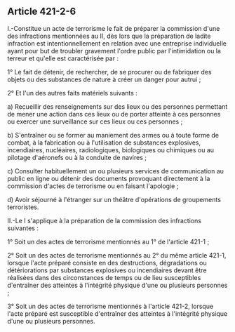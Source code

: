 Article 421-2-6
----
I.-Constitue un acte de terrorisme le fait de préparer la commission d'une des
infractions mentionnées au II, dès lors que la préparation de ladite infraction
est intentionnellement en relation avec une entreprise individuelle ayant pour
but de troubler gravement l'ordre public par l'intimidation ou la terreur et
qu'elle est caractérisée par :

1° Le fait de détenir, de rechercher, de se procurer ou de fabriquer des objets
ou des substances de nature à créer un danger pour autrui ;

2° Et l'un des autres faits matériels suivants :

a) Recueillir des renseignements sur des lieux ou des personnes permettant de
mener une action dans ces lieux ou de porter atteinte à ces personnes ou exercer
une surveillance sur ces lieux ou ces personnes ;

b) S'entraîner ou se former au maniement des armes ou à toute forme de combat, à
la fabrication ou à l'utilisation de substances explosives, incendiaires,
nucléaires, radiologiques, biologiques ou chimiques ou au pilotage d'aéronefs ou
à la conduite de navires ;

c) Consulter habituellement un ou plusieurs services de communication au public
en ligne ou détenir des documents provoquant directement à la commission d'actes
de terrorisme ou en faisant l'apologie ;

d) Avoir séjourné à l'étranger sur un théâtre d'opérations de groupements
terroristes.

II.-Le I s'applique à la préparation de la commission des infractions suivantes
:

1° Soit un des actes de terrorisme mentionnés au 1° de l'article 421-1 ;

2° Soit un des actes de terrorisme mentionnés au 2° du même article 421-1,
lorsque l'acte préparé consiste en des destructions, dégradations ou
détériorations par substances explosives ou incendiaires devant être réalisées
dans des circonstances de temps ou de lieu susceptibles d'entraîner des
atteintes à l'intégrité physique d'une ou plusieurs personnes ;

3° Soit un des actes de terrorisme mentionnés à l'article 421-2, lorsque l'acte
préparé est susceptible d'entraîner des atteintes à l'intégrité physique d'une
ou plusieurs personnes.
